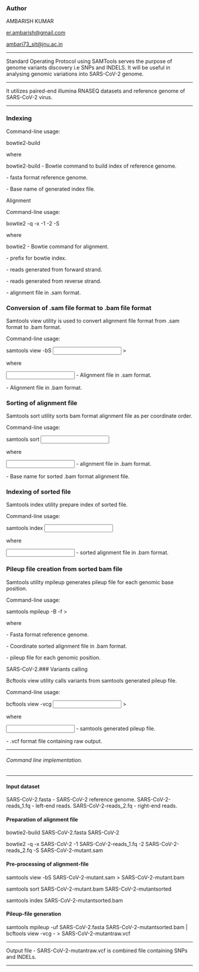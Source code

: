 ### Author

AMBARISH KUMAR

er.ambarish@gmail.com

ambari73_sit@jnu.ac.in

-----------------------------------------------------------------------------------------------------------------------------------------------------------------------------

Standard Operating Protocol using SAMTools serves the purpose of genome variants discovery i.e SNPs and INDELS. It will be useful in analysing genomic 
variations into SARS-CoV-2 genome.

------------------------------------------------------------------------------------------------------------------------------------------------

It utilizes paired-end illumina RNASEQ datasets and reference genome of SARS-CoV-2 virus.

-------------------------------------------------------------------------------------------------------------------------------------------------------------------

### Indexing 

Command-line usage:

bowtie2-build <reference genome> <index base name>

where

bowtie2-build - Bowtie command to build index of reference genome.

<reference genome> - fasta format reference genome.

<index base name> - Base name of generated index file.

Alignment 

Command-line usage:

bowtie2 -q -x <index> -1 <left read> -2 <right read> -S <alignment file>

where

bowtie2 - Bowtie command for alignment.

<index> - prefix for bowtie index.

<left read> - reads generated from forward strand.

<right read> - reads generated from reverse strand.

<alignment file> - alignment file in .sam format.

### Conversion of .sam file format to .bam file format

Samtools view utility is used to convert alignment file format from .sam format to .bam format.

Command-line usage:

samtools view -bS <input file> > <output file>

where

<input file> - Alignment file in .sam format.

<output file> - Alignment file in .bam format.

### Sorting of alignment file

Samtools sort utility sorts bam format alignment file as per coordinate order.

Command-line usage:

samtools sort <input file> <base name>

where

<input file> - alignment file in .bam format.

<base name> - Base name for sorted .bam format alignment file.

### Indexing of sorted file

Samtools index utility prepare index of sorted file.

Command-line usage:

samtools index <input file>

where

<input file> - sorted alignment file in .bam format.

### Pileup file creation from sorted bam file

Samtools utility mpileup generates pileup file for each genomic base position. 

Command-line usage:

samtools mpileup -B -f <reference genome> <sorted bam file> > <pileup file>

where

<reference genome> - Fasta format reference genome.

<sorted bam file> - Coordinate sorted alignment file in .bam format.

<pileup file> - pileup file for each genomic position.

SARS-CoV-2.### Variants calling

Bcftools view utility calls variants from samtools generated pileup file.

Command-line usage:

bcftools view -vcg <input file> > <vcf output>

where

<input file> - samtools generated pileup file.

<vcf output> - .vcf format file containing raw output.

-------------------------------------------------------------------------------------------------------------------------------------------------------------------------

###### Command line implementation.

--------------------------------------------------------------------------------------------------------------------------------------


#### Input dataset

SARS-CoV-2.fasta - SARS-CoV-2 reference genome.
SARS-CoV-2-reads_1.fq - left-end reads.
SARS-CoV-2-reads_2.fq - right-end reads.
 
#### Preparation of alignment file

bowtie2-build SARS-CoV-2.fasta SARS-CoV-2

bowtie2 -q -x SARS-CoV-2 -1 SARS-CoV-2-reads_1.fq -2 SARS-CoV-2-reads_2.fq -S SARS-CoV-2-mutant.sam

#### Pre-processing of alignment-file

samtools view -bS SARS-CoV-2-mutant.sam > SARS-CoV-2-mutant.bam

samtools sort SARS-CoV-2-mutant.bam SARS-CoV-2-mutantsorted

samtools index SARS-CoV-2-mutantsorted.bam

#### Pileup-file generation

samtools mpileup -uf SARS-CoV-2.fasta SARS-CoV-2-mutantsorted.bam | bcftools view -vcg - > SARS-CoV-2-mutantraw.vcf

----------------------------------------------------------------------------------------------------------------------------------------------------------------------------------

Output file - SARS-CoV-2-mutantraw.vcf is combined file containing SNPs and INDELs.

---------------------------------------------------------------------------------------------------------------------------------------------------------------------------------------
